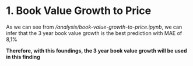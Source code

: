 # 1. Book Value Growth to Price

As we can see from _/analysis/book-value-growth-to-price.ipynb_, we can infer that the 3 year book value growth is the best prediction with MAE of 8,1%

**Therefore, with this foundings, the 3 year book value growth will be used in this finding**

